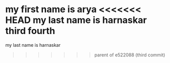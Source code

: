 my first name is arya
<<<<<<< HEAD
my last name  is harnaskar
third 
fourth
=======
my last name  is harnaskar
>>>>>>> parent of e522088 (third commit)
